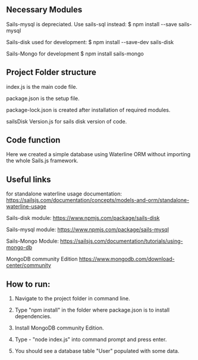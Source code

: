 ## Necessary Modules

Sails-mysql is depreciated. Use sails-sql instead:
$ npm install --save sails-mysql

Sails-disk used for development:
$ npm install --save-dev sails-disk

Sails-Mongo for development
$ npm install sails-mongo

## Project Folder structure
index.js is the main code file.

package.json is the setup file.

package-lock.json is created after installation of required modules.

sailsDisk Version.js for sails disk version of code.

## Code function
Here we created a simple database using Waterline ORM without importing the whole Sails.js framework.

## Useful links

for standalone waterline usage documentation:
https://sailsjs.com/documentation/concepts/models-and-orm/standalone-waterline-usage

Sails-disk module:
https://www.npmjs.com/package/sails-disk

Sails-mysql module:
https://www.npmjs.com/package/sails-mysql

Sails-Mongo Module:
https://sailsjs.com/documentation/tutorials/using-mongo-db

MongoDB community Edition
https://www.mongodb.com/download-center/community

## How to run:
1. Navigate to the project folder in command line.

2. Type "npm install" in the folder where package.json is to install dependencies.

3. Install MongoDB community Edition.

3. Type - "node index.js" into command prompt and press enter.

4. You should see a database table "User" populated with some data.



